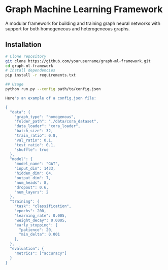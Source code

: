 # Graph Machine Learning Framework

A modular framework for building and training graph neural networks with support for both homogeneous and heterogeneous graphs.


## Installation

```bash
# Clone repository
git clone https://github.com/yourusername/graph-ml-framework.git
cd graph-ml-framework
# Install dependencies
pip install -r requirements.txt

## Usage
python run.py --config path/to/config.json

Here's an example of a config.json file:

{
  "data": {
    "graph_type": "homogenous",
    "folder_path": "./data/cora_dataset",
    "data_loader": "cora_loader",
    "batch_size": 32,
    "train_ratio": 0.8,
    "val_ratio": 0.1,
    "test_ratio": 0.1,
    "shuffle": true
  },
  "model": {
    "model_name": "GAT",
    "input_dim": 1433,
    "hidden_dim": 64,
    "output_dim": 7,
    "num_heads": 8,
    "dropout": 0.6,
    "num_layers": 2
  },
  "training": {
    "task": "classification",
    "epochs": 200,
    "learning_rate": 0.005,
    "weight_decay": 0.0005,
    "early_stopping": {
      "patience": 20,
      "min_delta": 0.001
    },
  },
  "evaluation": {
    "metrics": ["accuracy"]
  }
}


